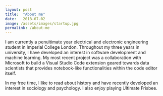 ```yaml
---
layout: post
title:  "About me"
date:   2018-07-02 
image: /assets/images/startup.jpg
permalink: /about-me
---
```

I am currently a penultimate year electrical and electronic engineering student in Imperial College London. Throughout my three years in university, I have developed an interest in software development and machine learning. My most recent project was a collaboration with Microsoft to build a Visual Studio Code extension geared towards data scientists that provides notebook-like functionalities within the code editor itself. 

In my free time, I like to read about history and have recently developed an interest in sociology and psychology. I also enjoy playing Ultimate Frisbee.
